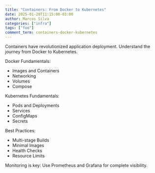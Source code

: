 ```yaml
---
title: "Containers: From Docker to Kubernetes"
date: 2025-01-20T11:15:00-03:00
author: Marcos Silva
categories: ["infra"]
tags: ["foo"]
comment_term: containers-docker-kubernetes
---
```


Containers have revolutionized application deployment. Understand the journey from Docker to Kubernetes.

<!--more-->

Docker Fundamentals:

- Images and Containers
- Networking
- Volumes
- Compose

Kubernetes Fundamentals:

- Pods and Deployments
- Services
- ConfigMaps
- Secrets

Best Practices:

- Multi-stage Builds
- Minimal Images
- Health Checks
- Resource Limits

Monitoring is key: Use Prometheus and Grafana for complete visibility.
